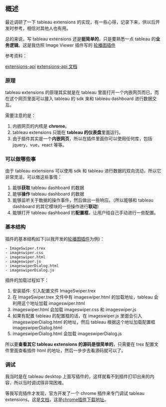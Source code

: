 ## 概述

最近调研了一下 tableau extensions 的实现，有一些心得，记录下来，供以后开发时参考，相信对其他人也有用。

总的来说，写 tableau extensions 还是**挺简单的**，只是要熟悉一点 tableau 的**业务逻辑**。这是我仿照 Image Viewer 插件写的 [轮播图插件](https://github.com/sishenhei7/my_tableau_extension)

参考资料：

[extensions-api](https://github.com/tableau/extensions-api)
[extensions-api 文档](https://tableau.github.io/extensions-api/docs/trex_getstarted.html)

### 原理

tableau extensions 的原理其实就是在 tableau 里面打开一个内嵌网页而已，而在这个网页里面可以接入 tableau 的 sdk 来和 tableau dashboard 进行数据交互。

需要注意的是：

1. 内嵌网页的内核是 **chrome**。
2. tableau extensions 只能在 **tableau 的仪表盘**里面运行。
3. 由于插件其实是一个**内嵌网页**，所以在插件里面你可以使用任何库，包括 jquery，vue，react 等等。

### 可以做哪些事

由于 tableau extensions 可以使用 sdk 和 tableau 进行数据的双向流动，所以它非常灵活，可以做这些事情：

1. 能够**获取** tableau dashboard 的数据
2. 能够**操作** tableau dashboard 的数据
3. 能够监听关于数据的操作事件，然后做出一些响应。（所以能够和 tableau dashboard 的其它模块的一些操作进行**联动**）
4. 能够打开 tableau dashboard 的**配置框**，让用户给自己手动进行一些配置。

### 基本结构

插件的基本结构如下(以我开发的[轮播图插件](https://github.com/sishenhei7/my_tableau_extension)为例)：

```
- ImageSwiper.trex
- imageswiper.css
- imageswiper.html
- imageswiper.js
- imageswiperDialog.html
- imageswiperDialog.js
```

插件的加载过程如下：

1. 安装插件: 引入配置文件 ImageSwiper.trex
2. 在 ImageSwiper.trex 文件中有 imageswiper.html 的加载地址，tableau 会利用这个地址加载 imageswiper.html
3. imageswiper.html 会加载 imageswiper.css 和 imageswiper.js
4. 如果有配置 tableau 的配置框的话，在 imageswiper.js 里面会引入 imageswiperDialog.html 的地址，然后 tableau 根据这个地址加载配置框 imageswiperDialog.html
5. imageswiperDialog.html 会加载 imageswiperDialog.js

所以要**查看其它 tableau extensions 的源码是很简单的**，只需要在 trex 配置文件里面查看插件 html 的地址，然后一步步去看源码就可以了。

### 调试

我当时是在 tableau desktop 上面写插件的，这样就看不到插件打印出来的内容，所以当时调试得非常困难。

等我写完插件才发现，官方开发了一个 chrome 插件来专门调试 tableau extensions。这是[文档](https://tableau.github.io/extensions-api/docs/trex_debugging.html)，这是[chrome插件下载地址](https://www.googleapis.com/download/storage/v1/b/chromium-browser-snapshots/o/Mac%2F352221%2Fchrome-mac.zip?generation=1443838516381000&alt=media)。

